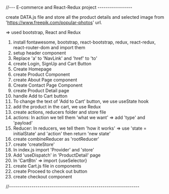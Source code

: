 //--- E-commerce and React-Redux project -----------------

create DATA.js file and store all the product details and selected image from 'https://www.freepik.com/popular-photos' url.

=> used bootstrap, React and Redux

1. install fontawesome, bootstrap, react-bootstrap, redux, react-redux, react-router-dom and import them
2. setup header component
3. Replace 'a' to 'NavLink' and 'href' to 'to'
4. create Login, SignUp and Cart Button
5. Create Homepage
6. create Product Component
7. create About Page component
8. Create Contact Page Component
9. create Product Detail page
10. handle Add to Cart button
11. To change the text of 'Add to Cart' button, we use useState hook
12. add the product in the cart, we use Redux
13. create actions, reducers folder and store file
14. actions: In action we tell them 'what we want' => add 'type' and 'payload'
15. Reducer: In reducers, we tell them 'how it works' => use 'state = initialState' and 'action' then return 'new state'
16. create combineReducer as 'rootReducer'
17. create 'createStore'
18. In index.js import 'Provider' and 'store'
19. Add 'useDispatch' in 'ProductDetail' page
20. In 'CartBtn' => import {useSelector}
21. create Cart.js file in components
22. create Proceed to check out button
23. create checkout component


//----------------------------------------------------------------


